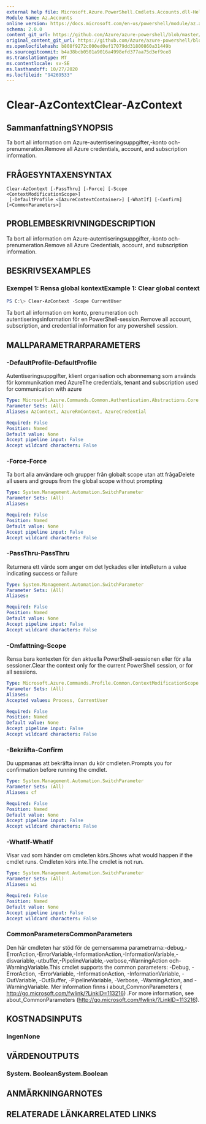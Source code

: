 ```yaml
---
external help file: Microsoft.Azure.PowerShell.Cmdlets.Accounts.dll-Help.xml
Module Name: Az.Accounts
online version: https://docs.microsoft.com/en-us/powershell/module/az.accounts/clear-azcontext
schema: 2.0.0
content_git_url: https://github.com/Azure/azure-powershell/blob/master/src/Accounts/Accounts/help/Clear-AzContext.md
original_content_git_url: https://github.com/Azure/azure-powershell/blob/master/src/Accounts/Accounts/help/Clear-AzContext.md
ms.openlocfilehash: b808f9272c000ed0ef17079dd31800860a31449b
ms.sourcegitcommit: b4a38bcb0501a9016a4998efd377aa75d3ef9ce8
ms.translationtype: MT
ms.contentlocale: sv-SE
ms.lasthandoff: 10/27/2020
ms.locfileid: "94269533"
---
```

# <span data-ttu-id="5efc4-101">Clear-AzContext</span><span class="sxs-lookup"><span data-stu-id="5efc4-101">Clear-AzContext</span></span>

## <span data-ttu-id="5efc4-102">Sammanfattning</span><span class="sxs-lookup"><span data-stu-id="5efc4-102">SYNOPSIS</span></span>
<span data-ttu-id="5efc4-103">Ta bort all information om Azure-autentiseringsuppgifter,-konto och-prenumeration.</span><span class="sxs-lookup"><span data-stu-id="5efc4-103">Remove all Azure credentials, account, and subscription information.</span></span>

## <span data-ttu-id="5efc4-104">FRÅGESYNTAXEN</span><span class="sxs-lookup"><span data-stu-id="5efc4-104">SYNTAX</span></span>

```
Clear-AzContext [-PassThru] [-Force] [-Scope <ContextModificationScope>]
 [-DefaultProfile <IAzureContextContainer>] [-WhatIf] [-Confirm] [<CommonParameters>]
```

## <span data-ttu-id="5efc4-105">PROBLEMBESKRIVNING</span><span class="sxs-lookup"><span data-stu-id="5efc4-105">DESCRIPTION</span></span>
<span data-ttu-id="5efc4-106">Ta bort all information om Azure-autentiseringsuppgifter,-konto och-prenumeration.</span><span class="sxs-lookup"><span data-stu-id="5efc4-106">Remove all Azure Credentials, account, and subscription information.</span></span>

## <span data-ttu-id="5efc4-107">BESKRIVS</span><span class="sxs-lookup"><span data-stu-id="5efc4-107">EXAMPLES</span></span>

### <span data-ttu-id="5efc4-108">Exempel 1: Rensa global kontext</span><span class="sxs-lookup"><span data-stu-id="5efc4-108">Example 1: Clear global context</span></span>
```powershell
PS C:\> Clear-AzContext -Scope CurrentUser
```

<span data-ttu-id="5efc4-109">Ta bort all information om konto, prenumeration och autentiseringsinformation för en PowerShell-session.</span><span class="sxs-lookup"><span data-stu-id="5efc4-109">Remove all account, subscription, and credential information for any powershell session.</span></span>

## <span data-ttu-id="5efc4-110">MALLPARAMETRAR</span><span class="sxs-lookup"><span data-stu-id="5efc4-110">PARAMETERS</span></span>

### <span data-ttu-id="5efc4-111">-DefaultProfile</span><span class="sxs-lookup"><span data-stu-id="5efc4-111">-DefaultProfile</span></span>
<span data-ttu-id="5efc4-112">Autentiseringsuppgifter, klient organisation och abonnemang som används för kommunikation med Azure</span><span class="sxs-lookup"><span data-stu-id="5efc4-112">The credentials, tenant and subscription used for communication with azure</span></span>

```yaml
Type: Microsoft.Azure.Commands.Common.Authentication.Abstractions.Core.IAzureContextContainer
Parameter Sets: (All)
Aliases: AzContext, AzureRmContext, AzureCredential

Required: False
Position: Named
Default value: None
Accept pipeline input: False
Accept wildcard characters: False
```

### <span data-ttu-id="5efc4-113">-Force</span><span class="sxs-lookup"><span data-stu-id="5efc4-113">-Force</span></span>
<span data-ttu-id="5efc4-114">Ta bort alla användare och grupper från globalt scope utan att fråga</span><span class="sxs-lookup"><span data-stu-id="5efc4-114">Delete all users and groups from the global scope without prompting</span></span>

```yaml
Type: System.Management.Automation.SwitchParameter
Parameter Sets: (All)
Aliases:

Required: False
Position: Named
Default value: None
Accept pipeline input: False
Accept wildcard characters: False
```

### <span data-ttu-id="5efc4-115">-PassThru</span><span class="sxs-lookup"><span data-stu-id="5efc4-115">-PassThru</span></span>
<span data-ttu-id="5efc4-116">Returnera ett värde som anger om det lyckades eller inte</span><span class="sxs-lookup"><span data-stu-id="5efc4-116">Return a value indicating success or failure</span></span>

```yaml
Type: System.Management.Automation.SwitchParameter
Parameter Sets: (All)
Aliases:

Required: False
Position: Named
Default value: None
Accept pipeline input: False
Accept wildcard characters: False
```

### <span data-ttu-id="5efc4-117">-Omfattning</span><span class="sxs-lookup"><span data-stu-id="5efc4-117">-Scope</span></span>
<span data-ttu-id="5efc4-118">Rensa bara kontexten för den aktuella PowerShell-sessionen eller för alla sessioner.</span><span class="sxs-lookup"><span data-stu-id="5efc4-118">Clear the context only for the current PowerShell session, or for all sessions.</span></span>

```yaml
Type: Microsoft.Azure.Commands.Profile.Common.ContextModificationScope
Parameter Sets: (All)
Aliases:
Accepted values: Process, CurrentUser

Required: False
Position: Named
Default value: None
Accept pipeline input: False
Accept wildcard characters: False
```

### <span data-ttu-id="5efc4-119">-Bekräfta</span><span class="sxs-lookup"><span data-stu-id="5efc4-119">-Confirm</span></span>
<span data-ttu-id="5efc4-120">Du uppmanas att bekräfta innan du kör cmdleten.</span><span class="sxs-lookup"><span data-stu-id="5efc4-120">Prompts you for confirmation before running the cmdlet.</span></span>

```yaml
Type: System.Management.Automation.SwitchParameter
Parameter Sets: (All)
Aliases: cf

Required: False
Position: Named
Default value: None
Accept pipeline input: False
Accept wildcard characters: False
```

### <span data-ttu-id="5efc4-121">-WhatIf</span><span class="sxs-lookup"><span data-stu-id="5efc4-121">-WhatIf</span></span>
<span data-ttu-id="5efc4-122">Visar vad som händer om cmdleten körs.</span><span class="sxs-lookup"><span data-stu-id="5efc4-122">Shows what would happen if the cmdlet runs.</span></span>
<span data-ttu-id="5efc4-123">Cmdleten körs inte.</span><span class="sxs-lookup"><span data-stu-id="5efc4-123">The cmdlet is not run.</span></span>

```yaml
Type: System.Management.Automation.SwitchParameter
Parameter Sets: (All)
Aliases: wi

Required: False
Position: Named
Default value: None
Accept pipeline input: False
Accept wildcard characters: False
```

### <span data-ttu-id="5efc4-124">CommonParameters</span><span class="sxs-lookup"><span data-stu-id="5efc4-124">CommonParameters</span></span>
<span data-ttu-id="5efc4-125">Den här cmdleten har stöd för de gemensamma parametrarna:-debug,-ErrorAction,-ErrorVariable,-InformationAction,-InformationVariable,-disvariable,-utbuffer,-PipelineVariable,-verbose,-WarningAction och-WarningVariable.</span><span class="sxs-lookup"><span data-stu-id="5efc4-125">This cmdlet supports the common parameters: -Debug, -ErrorAction, -ErrorVariable, -InformationAction, -InformationVariable, -OutVariable, -OutBuffer, -PipelineVariable, -Verbose, -WarningAction, and -WarningVariable.</span></span> <span data-ttu-id="5efc4-126">Mer information finns i about_CommonParameters ( http://go.microsoft.com/fwlink/?LinkID=113216) .</span><span class="sxs-lookup"><span data-stu-id="5efc4-126">For more information, see about_CommonParameters (http://go.microsoft.com/fwlink/?LinkID=113216).</span></span>

## <span data-ttu-id="5efc4-127">KOSTNADS</span><span class="sxs-lookup"><span data-stu-id="5efc4-127">INPUTS</span></span>

### <span data-ttu-id="5efc4-128">Ingen</span><span class="sxs-lookup"><span data-stu-id="5efc4-128">None</span></span>

## <span data-ttu-id="5efc4-129">VÄRDEN</span><span class="sxs-lookup"><span data-stu-id="5efc4-129">OUTPUTS</span></span>

### <span data-ttu-id="5efc4-130">System. Boolean</span><span class="sxs-lookup"><span data-stu-id="5efc4-130">System.Boolean</span></span>

## <span data-ttu-id="5efc4-131">ANMÄRKNINGAR</span><span class="sxs-lookup"><span data-stu-id="5efc4-131">NOTES</span></span>

## <span data-ttu-id="5efc4-132">RELATERADE LÄNKAR</span><span class="sxs-lookup"><span data-stu-id="5efc4-132">RELATED LINKS</span></span>
